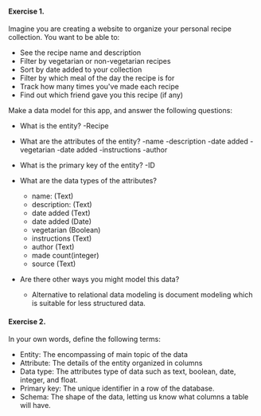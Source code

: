 #### Exercise 1.

Imagine you are creating a website to organize your personal recipe collection. You want to be able to:
- See the recipe name and description
- Filter by vegetarian or non-vegetarian recipes
- Sort by date added to your collection
- Filter by which meal of the day the recipe is for
- Track how many times you've made each recipe
- Find out which friend gave you this recipe (if any)

Make a data model for this app, and answer the following questions:
- What is the entity?
    -Recipe
- What are the attributes of the entity?
    -name
    -description
    -date added
    -vegetarian
    -date added
    -instructions
    -author
    
- What is the primary key of the entity?
    -ID
- What are the data types of the attributes?
    - name: (Text)
    - description: (Text)
    - date added (Text)
    - date added (Date)
    - vegetarian (Boolean)
    - instructions (Text)
    - author (Text)
    - made count(integer)
    - source (Text)
- Are there other ways you might model this data?
    - Alternative to relational data modeling is document modeling which is suitable for less structured data.

#### Exercise 2.

In your own words, define the following terms:
- Entity:
    The encompassing of main topic of the data
- Attribute:
    The details of the entity organized in columns
- Data type:
    The attributes type of data such as text, boolean, date, integer, and float.
- Primary key:
    The unique identifier in a row of the database.
- Schema:
    The shape of the data, letting us know what columns a table will have.